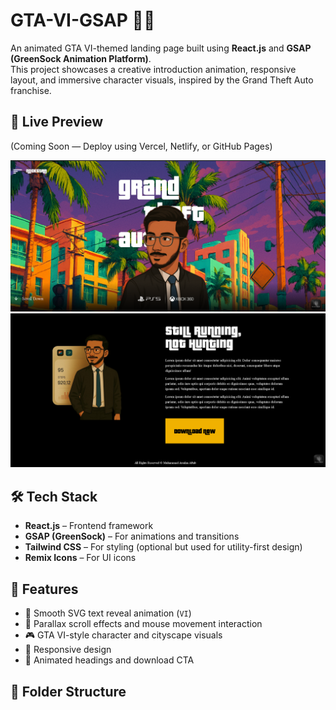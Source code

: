 # GTA-VI-GSAP 🚗🔥

An animated GTA VI-themed landing page built using **React.js** and **GSAP (GreenSock Animation Platform)**.  
This project showcases a creative introduction animation, responsive layout, and immersive character visuals, inspired by the Grand Theft Auto franchise.

## 🚀 Live Preview

(Coming Soon — Deploy using Vercel, Netlify, or GitHub Pages)

![GTA VI Landing Screenshot](./k1.png)
![GTA VI Landing Screenshot](./k2.png)

## 🛠️ Tech Stack

- **React.js** – Frontend framework
- **GSAP (GreenSock)** – For animations and transitions
- **Tailwind CSS** – For styling (optional but used for utility-first design)
- **Remix Icons** – For UI icons

## 📸 Features

- 🚀 Smooth SVG text reveal animation (`VI`)
- 🔄 Parallax scroll effects and mouse movement interaction
- 🎮 GTA VI-style character and cityscape visuals
- 📱 Responsive design
- 🎨 Animated headings and download CTA

## 📁 Folder Structure

